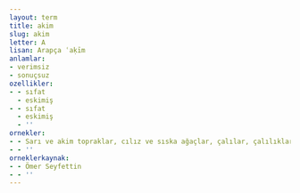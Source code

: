 ```yaml
---
layout: term
title: akim
slug: akim
letter: A
lisan: Arapça ʿaḳīm
anlamlar:
- verimsiz
- sonuçsuz
ozellikler:
- - sıfat
  - eskimiş
- - sıfat
  - eskimiş
  - ''
ornekler:
- - Sarı ve akim topraklar, cılız ve sıska ağaçlar, çalılar, çalılıklar, gene çalılıklar.
- - ''
orneklerkaynak:
- - Ömer Seyfettin
- - ''
---
```

